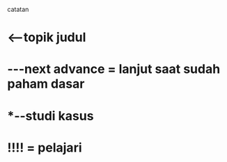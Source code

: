 catatan

# <--topik judul
# ---next advance = lanjut saat sudah paham dasar
# *--studi kasus
# !!!! = pelajari